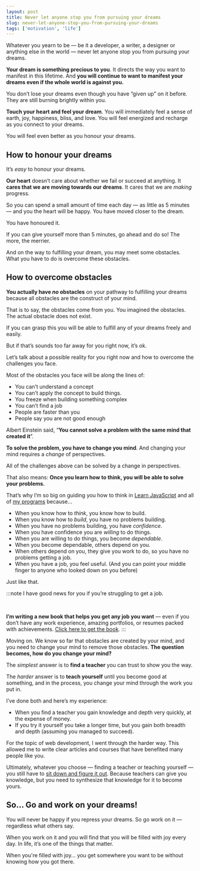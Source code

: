```yaml
---
layout: post
title: Never let anyone stop you from pursuing your dreams
slug: never-let-anyone-stop-you-from-pursuing-your-dreams
tags: ['motivation', 'life']
---
```


Whatever you yearn to be — be it a developer, a writer, a designer or anything else in the world — never let anyone stop you from pursuing your dreams.

**Your dream is something precious to you**. It directs the way you want to manifest in this lifetime. And **you will continue to want to manifest your dreams even if the whole world is against you.**

<!-- more -->

You don’t lose your dreams even though you have “given up” on it before. They are still burning brightly within you.

**Touch your heart and feel your dream**. You will immediately feel a sense of earth, joy, happiness, bliss, and love. You will feel energized and recharge as you connect to your dreams.

You will feel even better as you honour your dreams.

## How to honour your dreams

It’s _easy_ to honour your dreams.

**Our heart** doesn’t care about whether we fail or succeed at anything. It **cares that we are moving towards our dreams**. It cares that we are _making_ progress.

So you can spend a small amount of time each day — as little as 5 minutes — and you the heart will be happy. You have moved closer to the dream.

You have honoured it.

If you can give yourself more than 5 minutes, go ahead and do so! The more, the merrier.

And on the way to fulfilling your dream, you may meet some obstacles. What you have to do is overcome these obstacles.

## How to overcome obstacles

**You actually have _no_ obstacles** on your pathway to fulfilling your dreams because all obstacles are the construct of your mind.

That is to say, the obstacles come from you. You imagined the obstacles. The actual obstacle does not exist.

If you can grasp this you will be able to fulfill any of your dreams freely and easily.

But if that’s sounds too far away for you right now, it’s ok.

Let’s talk about a possible reality for you right now and how to overcome the challenges you face.

Most of the obstacles you face will be along the lines of:

- You can’t understand a concept
- You can’t apply the concept to build things.
- You freeze when building something complex
- You can’t find a job
- People are faster than you
- People say you are not good enough

Albert Einstein said, “**You cannot solve a problem with the same mind that created it**”.

**To solve the problem, you have to change you mind**. And changing your mind requires a _change_ of perspectives.

All of the challenges above can be solved by a change in perspectives.

That also means: **Once you learn how to think, you will be able to solve your problems.**

That’s why I’m so big on guiding you how to think in [Learn JavaScript](https://learnjavascript.today) and all of [my programs](/courses) because…

- When you know how to _think_, you know how to build.
- When you know how to _build_, you have no problems building.
- When you have no problems building, you have _confidence_.
- When you have confidence you are _willing_ to do things.
- When you are willing to do things, you become _dependable_.
- When you become dependable, others depend on you.
- When others depend on you, they give you work to do, so you have no problems getting a job.
- When you have a job, you feel useful. (And you can point your middle finger to anyone who looked down on you before)

Just like that.

:::note
I have good news for you if you’re struggling to get a job.

&nbsp;

**I’m writing a new book that helps you get any job you want** — even if you don’t have any work experience, amazing portfolios, or resumes packed with achievements. [Click here to get the book](https://zellwk-com.ck.page/f515d8655d).
:::

Moving on. We know so far that obstacles are created by your mind, and you need to change your mind to remove those obstacles. **The question becomes, how do you change your mind?**

The _simplest_ answer is to **find a teacher** you can trust to show you the way.

The _harder_ answer is to **teach yourself** until you become good at something, and in the process, you change your mind through the work you put in.

I’ve done both and here’s my experience:

- When you find a teacher you gain knowledge and depth very quickly, at the expense of money.
- If you try it yourself you take a longer time, but you gain both breadth and depth (assuming you managed to succeed).

For the topic of web development, I went through the harder way. This allowed me to write clear articles and courses that have benefited many people like you.

Ultimately, whatever you choose — finding a teacher or teaching yourself — you still have to [sit down and figure it out](/blog/figure-it-out/). Because teachers can give you knowledge, but you need to synthesize that knowledge for it to become yours.

## So... Go and work on your dreams!

You will never be happy if you repress your dreams. So go work on it — regardless what others say.

When you work on it and you will find that you will be filled with joy every day. In life, it’s one of the things that matter.

When you're filled with joy... you get somewhere you want to be without knowing how you got there.
